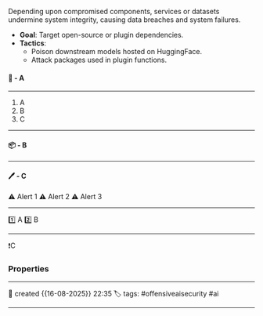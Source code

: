 Depending upon compromised components, services or datasets undermine system integrity, causing data breaches and system failures.

- **Goal**: Target open-source or plugin dependencies.
- **Tactics**:
    - Poison downstream models hosted on HuggingFace.
    - Attack packages used in plugin functions.

#### 🚀 - A
---
1. A
2. B
3. C

---
#### 📦 - B
--- 

#### 🖊️ - C


⚠ Alert 1
⚠ Alert 2
⚠ Alert 3


--- 

 1️⃣ A
 2️⃣ B
 
--- 

❗C


### Properties
---
📆 created   {{16-08-2025}} 22:35
🏷️ tags: #offensiveaisecurity #ai

---
